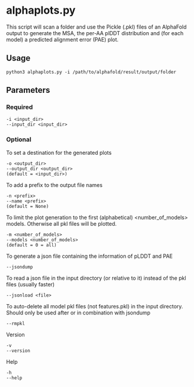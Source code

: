 # alphaplots.py
This script will scan a folder and use the Pickle (.pkl) files of an AlphaFold output to generate the MSA, the per-AA plDDT distribution and (for each model) a predicted alignment error (PAE) plot.

## Usage
```
python3 alphaplots.py -i /path/to/alphafold/result/output/folder
```
## Parameters
### Required
```
-i <input_dir>
--input_dir <input_dir>
```
### Optional
To set a destination for the generated plots
```
-o <output_dir>
--output_dir <output_dir>
(default = <input_dir>)
```
To add a prefix to the output file names
```
-n <prefix>
--name <prefix>
(default = None)
```
To limit the plot generation to the first (alphabetical) <number_of_models> models. Otherwise all pkl files will be plotted.
```
-m <number_of_models>
--models <number_of_models>
(default = 0 = all)
```
To generate a json file containing the information of pLDDT and PAE
```
--jsondump
```
To read a json file in the input directory (or relative to it) instead of the pkl files (usually faster)
```
--jsonload <file>
```
To auto-delete all model pkl files (not features.pkl) in the input directory. Should only be used after or in combination with jsondump
```
--rmpkl
```
Version
```
-v
--version
```
Help
```
-h
--help
```
